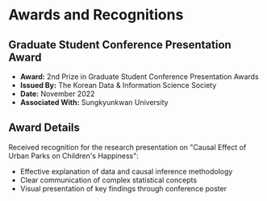 # Awards and Recognitions

## Graduate Student Conference Presentation Award
- **Award:** 2nd Prize in Graduate Student Conference Presentation Awards
- **Issued By:** The Korean Data & Information Science Society
- **Date:** November 2022
- **Associated With:** Sungkyunkwan University

## Award Details
Received recognition for the research presentation on "Causal Effect of Urban Parks on Children's Happiness":
- Effective explanation of data and causal inference methodology
- Clear communication of complex statistical concepts
- Visual presentation of key findings through conference poster
